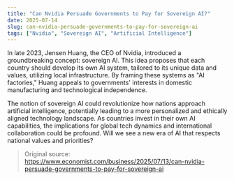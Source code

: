 ```yaml
---
title: "Can Nvidia Persuade Governments to Pay for Sovereign AI?"
date: 2025-07-14
slug: can-nvidia-persuade-governments-to-pay-for-sovereign-ai
tags: ["Nvidia", "Sovereign AI", "Artificial Intelligence"]
---
```


In late 2023, Jensen Huang, the CEO of Nvidia, introduced a groundbreaking concept: sovereign AI. This idea proposes that each country should develop its own AI system, tailored to its unique data and values, utilizing local infrastructure. By framing these systems as "AI factories," Huang appeals to governments' interests in domestic manufacturing and technological independence.

The notion of sovereign AI could revolutionize how nations approach artificial intelligence, potentially leading to a more personalized and ethically aligned technology landscape. As countries invest in their own AI capabilities, the implications for global tech dynamics and international collaboration could be profound. Will we see a new era of AI that respects national values and priorities?
> Original source: https://www.economist.com/business/2025/07/13/can-nvidia-persuade-governments-to-pay-for-sovereign-ai